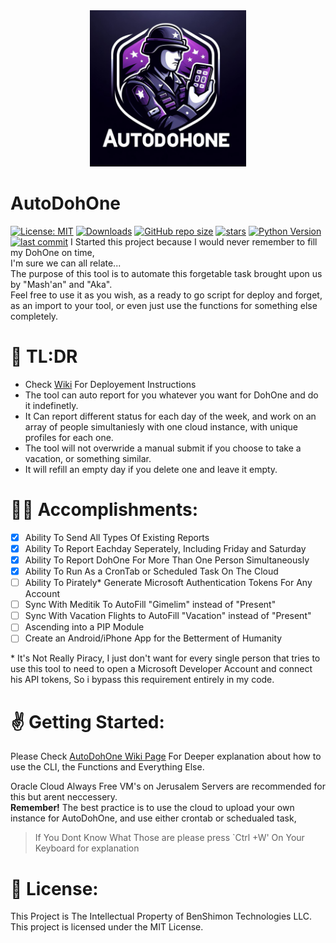 <div align="center">
  <img src="./logo.png" width="250px" alt="AutoDohOne Logo" title="AutoDohOne Logo">
</div>

# AutoDohOne

[![License: MIT](https://img.shields.io/badge/License-MIT-yellow.svg)](https://github.com/TheOncher/AutoDohOne/blob/main/LICENSE)
[![Downloads](https://img.shields.io/github/downloads/TheOncher/AutoDohOne/total.svg)](https://github.com/TheOncher/AutoDohOne/releases)
[![GitHub repo size](https://img.shields.io/github/repo-size/TheOncher/AutoDohOne.svg)](https://github.com/TheOncher/AutoDohOne)
[![stars](https://img.shields.io/github/stars/TheOncher/AutoDohOne.svg?style=badge)](https://github.com/TheOncher/AutoDohOne/stargazers)
[![Python Version](https://img.shields.io/badge/python-3.10+-blue.svg)](https://www.python.org/downloads/)
[![last commit](https://img.shields.io/github/last-commit/TheOncher/AutoDohOne.svg)](https://github.com/TheOncher/AutoDohOne/commits/main)
I Started this project because I would never remember to fill my DohOne on time,  
I'm sure we can all relate...  
The purpose of this tool is to automate this forgetable task brought upon us by "Mash'an" and "Aka".  
Feel free to use it as you wish, as a ready to go script for deploy and forget, as an import to your tool, or even just use the functions for something else completely.

# 🥱 TL:DR
* Check [Wiki](https://github.com/TheOncher/AutoDohOne/wiki) For Deployement Instructions
* The tool can auto report for you whatever you want for DohOne and do it indefinetly.  
* It Can report different status for each day of the week, and work on an array of people simultaniesly with one cloud instance, with unique profiles for each one.  
* The tool will not overwride a manual submit if you choose to take a vacation, or something similar.  
* It will refill an empty day if you delete one and leave it empty.


# 👨‍💻 Accomplishments:
- [x] Ability To Send All Types Of Existing Reports
- [x] Ability To Report Eachday Seperately, Including Friday and Saturday
- [x] Ability To Report DohOne For More Than One Person Simultaneously
- [x] Ability To Run As a CronTab or Scheduled Task On The Cloud
- [ ] Ability To Pirately* Generate Microsoft Authentication Tokens For Any Account
- [ ] Sync With Meditik To AutoFill "Gimelim" instead of "Present"
- [ ] Sync With Vacation Flights to AutoFill "Vacation" instead of "Present"
- [ ] Ascending into a PIP Module
- [ ] Create an Android/iPhone App for the Betterment of Humanity

\* It's Not Really Piracy, I just don't want for every single person that tries to use this tool to need to open a Microsoft Developer Account and connect his API tokens, So i bypass this requirement entirely in my code.

# ✌️ Getting Started:

Please Check [AutoDohOne Wiki Page](https://github.com/TheOncher/AutoDohOne/wiki) For Deeper explanation about how to use the CLI, the Functions and Everything Else.  

Oracle Cloud Always Free VM's on Jerusalem Servers are recommended for this but arent neccessery.   
**Remember!** The best practice is to use the cloud to upload your own instance for AutoDohOne, and use either crontab or schedualed task,  
> If You Dont Know What Those are please press `Ctrl +W' On Your Keyboard for explanation  



# 🦚 License:

This Project is The Intellectual Property of  BenShimon Technologies LLC.  
This project is licensed under the MIT License.
